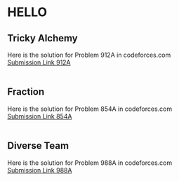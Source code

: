 # HELLO
## Tricky Alchemy
Here is the solution for Problem 912A in codeforces.com <br>
[Submission Link 912A](https://www.google.com) <br>
<br>
## Fraction
Here is the solution for Problem 854A in codeforces.com <br>
[Submission Link 854A](http://codeforces.com/contest/854/submission/42296086) <br>
<br>
## Diverse Team
Here is the solution for Problem 988A in codeforces.com <br>
[Submission Link 988A](https://www.google.com) <br>
